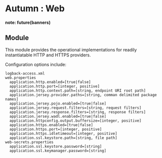 # Autumn : Web

#### note: future(banners)

## Module

This module provides the operational implementations for readily instantiatable HTTP and HTTPS providers. 

Configuration options include:

    logback-access.xml
    web.properties
      application.http.enabled=[true|false]
      application.http.port=[integer, positive]
      application.http.context.path=[string, endpoint URI root path]
      application.jersey.provider.paths=[string, comman delimited package names]
      application.jersey.pojo.enabled=[true|false]
      application.jersey.request.filters=[string, request filters]
      application.jersey.response.filters=[string, response filters]
      application.jersey.wadl.enabled=[true|false]
      application.httpconfig.output.buffersize=[integer, positive]
      application.https.enabled=[true|false]
      application.https.port=[integer, positive]
      application.https.idletimeout=[integer, positive]
      application.ssl.keystore.path=[string, file path]
    web-secrets.properties
      application.ssl.keystore.password=[string]
      application.ssl.keymanager.password=[string]